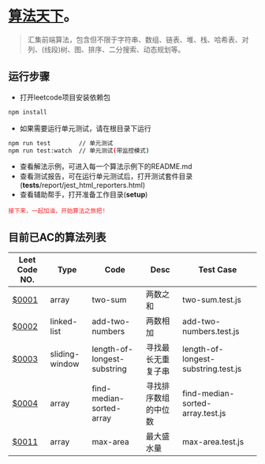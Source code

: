 # [算法天下](https://github.com/miracle-git/leetcode.git)。
> 汇集前端算法，包含但不限于字符串、数组、链表、堆、栈、哈希表、对列、(线段)树、图、排序、二分搜索、动态规划等。

## 运行步骤
- 打开leetcode项目安装依赖包
```bash
npm install
```
- 如果需要运行单元测试，请在根目录下运行
```bash
npm run test        // 单元测试
npm run test:watch  // 单元测试(带监控模式)
```
- 查看解法示例，可进入每一个算法示例下的README.md
- 查看测试报告，可在运行单元测试后，打开测试套件目录(__tests__/report/jest_html_reporters.html)
- 查看辅助帮手，打开准备工作目录(__setup__)

<font color=#f81d22>`接下来，一起加油，开始算法之旅把!`</font>

## 目前已AC的算法列表

| Leet Code NO.| Type | Code | Desc | Test Case |
|------|------|------|------|------|
| [$0001](https://leetcode.com/problems/two-sum) | array | two-sum | 两数之和 | two-sum.test.js |
| [$0002](https://leetcode.com/problems/add-two-numbers) | linked-list | add-two-numbers | 两数相加 | add-two-numbers.test.js |
| [$0003](https://leetcode.com/problems/longest-substring-without-repeating-characters) | sliding-window | length-of-longest-substring | 寻找最长无重复子串 | length-of-longest-substring.test.js |
| [$0004](https://leetcode.com/problems/median-of-two-sorted-arrays) | array | find-median-sorted-array | 寻找排序数组的中位数 | find-median-sorted-array.test.js |
| [$0011](https://leetcode.com/problems/container-with-most-water) | array | max-area | 最大盛水量 | max-area.test.js |
